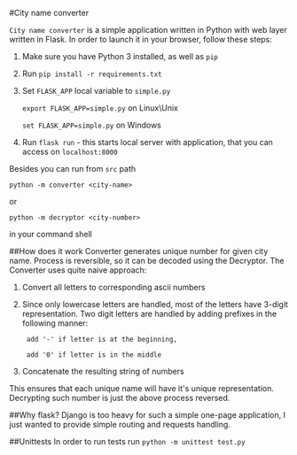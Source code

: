 #City name converter

`City name converter` is a simple application written in Python with web layer written in Flask.
In order to launch it in your browser, follow these steps:
1. Make sure you have Python 3 installed, as well as `pip`
2. Run `pip install -r requirements.txt`
3. Set `FLASK_APP` local variable to `simple.py` 

    `export FLASK_APP=simple.py` on Linux\Unix
    
    `set FLASK_APP=simple.py` on Windows
4. Run `flask run` - this starts local server with application, that you can access on `localhost:8000`

Besides you can run from `src` path

    python -m converter <city-name>
or 

    python -m decryptor <city-number>
in your command shell

##How does it work
Converter generates unique number for given city name. Process is reversible, so
it can be decoded using the Decryptor.
The Converter uses quite naive approach:
   1. Convert all letters to corresponding ascii numbers
   2. Since only lowercase letters are handled, most of the letters have 3-digit representation. Two 
   digit letters are handled by adding prefixes in the following manner:
   
           add '-' if letter is at the beginning,
           
           add '0' if letter is in the middle
   3. Concatenate the resulting string of numbers

This ensures that each unique name will have it's unique representation.
Decrypting such number is just the above process reversed.

##Why flask?
Django is too heavy for such a simple one-page application, I just wanted to provide simple routing and 
requests handling.

##Unittests
In order to run tests run `python -m unittest test.py`
